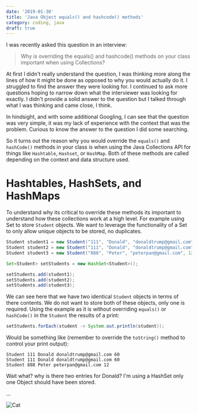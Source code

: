 ```yaml
---
date: '2019-01-30'
title: 'Java Object equals() and hashcode() methods'
category: coding, java
draft: true
---
```


I was recently asked this question in an interview:

> Why is overriding the equals() and hashcode() methods on your class important when using Collections?

At first I didn't really understand the question, I was thinking more along the
lines of how it might be done as opposed to why you would actually do it. I
struggled to find the answer they were looking for. I continued to ask more
questions hoping to narrow down what the interviewer was looking for exactly. I
didn't provide a solid answer to the question but I talked through what I was
thinking and came close, I think.

In hindsight, and with some additional Googling, I can see
that the question was very simple, it was my lack of experience with the
context that was the problem. Curious to know the answer to the question I did
some searching.

So it turns out the reason why you would override the `equals()` and
`hashCode()` methods in your class is when using the Java Collections API for
things like `Hashtable`, `Hashset`, or `HashMap`. Both of
these methods are called depending on the context and data structure used.

# Hashtables, HashSets, and HashMaps

To understand why its critical to override these methods its important to
understand how these collections work at a high level. For example using Set to
store `Student` objects. We want to leverage the functionality of a Set to only allow unique objects to be stored, no duplicates.

```java
Student student1 = new Student("111", "Donald", "donaldtrump@gmail.com", 60);
Student student2 = new Student("111", "Donald", "donaldtrump@gmail.com", 60);
Student student3 = new Student("888", "Peter", "peterpan@gmail.com", 12);

Set<Student> setStudents = new HashSet<Student>();

setStudents.add(student1);
setStudents.add(student2);
setStudents.add(student3);
```

We can see here that we have two identical `Student` objects in terms of there
contents. We do not want to store both of these objects, only one is required.
Using the example as it is without overriding `equals()` or `hashCode()` in the
`Student` the results of a print:

```java
setStudents.forEach(student -> System.out.println(student));
```

Would be something like (remember to override the `toString()` method to control
your print output):

```text
Student 111 Donald donaldtrump@gmail.com 60
Student 111 Donald donaldtrump@gmail.com 60
Student 888 Peter peterpan@gmail.com 12
```

Wait what? why is there two entries for Donald? I'm using a HashSet only one Object should have been stored.

...

![Cat](https://media.giphy.com/media/JIX9t2j0ZTN9S/giphy.gif)
